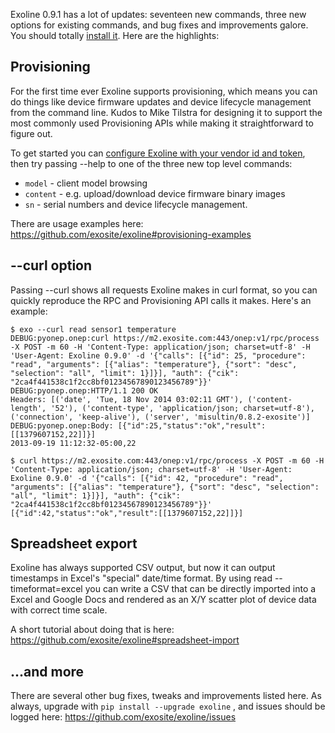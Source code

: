 Exoline 0.9.1 has a lot of updates: seventeen new commands, three new options for existing commands, and bug fixes and improvements galore. You should totally [install it](https://github.com/exosite/exoline#installation-). Here are the highlights:

## Provisioning

For the first time ever Exoline supports provisioning, which means you can do things like device firmware updates and device lifecycle management from the command line. Kudos to Mike Tilstra for designing it to support the most commonly used Provisioning APIs while making it straightforward to figure out.

To get started you can [configure Exoline with your vendor id and token](https://github.com/exosite/exoline#provisioning), then try passing --help to one of the three new top level commands: 

* `model` - client model browsing
* `content` - e.g. upload/download device firmware binary images
* `sn` - serial numbers and device lifecycle management.

There are usage examples here: https://github.com/exosite/exoline#provisioning-examples

## --curl option

Passing --curl shows all requests Exoline makes in curl format, so you can quickly reproduce the RPC and Provisioning API calls it makes. Here's an example:

```
$ exo --curl read sensor1 temperature
DEBUG:pyonep.onep:curl https://m2.exosite.com:443/onep:v1/rpc/process -X POST -m 60 -H 'Content-Type: application/json; charset=utf-8' -H 'User-Agent: Exoline 0.9.0' -d '{"calls": [{"id": 25, "procedure": "read", "arguments": [{"alias": "temperature"}, {"sort": "desc", "selection": "all", "limit": 1}]}], "auth": {"cik": "2ca4f441538c1f2cc8bf01234567890123456789"}}'
DEBUG:pyonep.onep:HTTP/1.1 200 OK
Headers: [('date', 'Tue, 18 Nov 2014 03:02:11 GMT'), ('content-length', '52'), ('content-type', 'application/json; charset=utf-8'), ('connection', 'keep-alive'), ('server', 'misultin/0.8.2-exosite')]
DEBUG:pyonep.onep:Body: [{"id":25,"status":"ok","result":[[1379607152,22]]}]
2013-09-19 11:12:32-05:00,22

$ curl https://m2.exosite.com:443/onep:v1/rpc/process -X POST -m 60 -H 'Content-Type: application/json; charset=utf-8' -H 'User-Agent: Exoline 0.9.0' -d '{"calls": [{"id": 42, "procedure": "read", "arguments": [{"alias": "temperature"}, {"sort": "desc", "selection": "all", "limit": 1}]}], "auth": {"cik": "2ca4f441538c1f2cc8bf01234567890123456789"}}'
[{"id":42,"status":"ok","result":[[1379607152,22]]}]
```

## Spreadsheet export

Exoline has always supported CSV output, but now it can output timestamps in Excel's "special" date/time format. By using read --timeformat=excel you can write a CSV that can be directly imported into a Excel and Google Docs and rendered as an X/Y scatter plot of device data with correct time scale.

A short tutorial about doing that is here: https://github.com/exosite/exoline#spreadsheet-import


## ...and more

There are several other bug fixes, tweaks and improvements listed here. As always, upgrade with `pip install --upgrade exoline` , and issues should be logged here: https://github.com/exosite/exoline/issues
